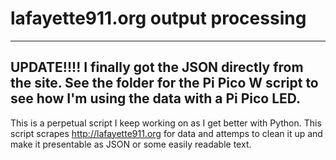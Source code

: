 # lafayette911.org output processing
---------------------------------------
UPDATE!!!!
I finally got the JSON directly from the site.  See the folder for the Pi Pico W script to see how I'm using the data with a Pi Pico LED.
---------------------------------------


This is a perpetual script I keep working on as I get better with Python.
This script scrapes http://lafayette911.org for data and attemps to clean it up and make it presentable as JSON or some easily readable text.

